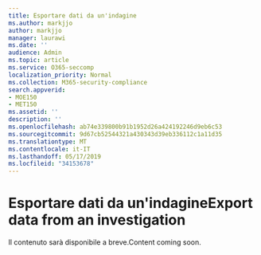 ```yaml
---
title: Esportare dati da un'indagine
ms.author: markjjo
author: markjjo
manager: laurawi
ms.date: ''
audience: Admin
ms.topic: article
ms.service: O365-seccomp
localization_priority: Normal
ms.collection: M365-security-compliance
search.appverid:
- MOE150
- MET150
ms.assetid: ''
description: ''
ms.openlocfilehash: ab74e339800b91b1952d26a424192246d9eb6c53
ms.sourcegitcommit: 9d67cb52544321a430343d39eb336112c1a11d35
ms.translationtype: MT
ms.contentlocale: it-IT
ms.lasthandoff: 05/17/2019
ms.locfileid: "34153678"
---
```

# <a name="export-data-from-an-investigation"></a><span data-ttu-id="f86f1-102">Esportare dati da un'indagine</span><span class="sxs-lookup"><span data-stu-id="f86f1-102">Export data from an investigation</span></span>

<span data-ttu-id="f86f1-103">Il contenuto sarà disponibile a breve.</span><span class="sxs-lookup"><span data-stu-id="f86f1-103">Content coming soon.</span></span>